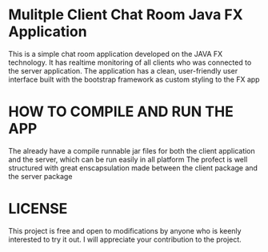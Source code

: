 # Mulitple Client Chat Room Java FX Application
This is a simple chat room application developed on the JAVA FX technology. 
It has realtime monitoring of all clients who was connected to the server application. 
The application has a clean, user-friendly user interface built with the  bootstrap framework as custom styling to the FX app
# HOW TO COMPILE AND RUN THE APP
The already have a compile runnable jar files for both the client application and the server, which can be run easily in all platform
The profect is well structured with great enscapsulation made between the client package and the server package

# LICENSE
This project is free and open to modifications by anyone who is keenly interested to try it out. 
I will appreciate your contribution to the project.
